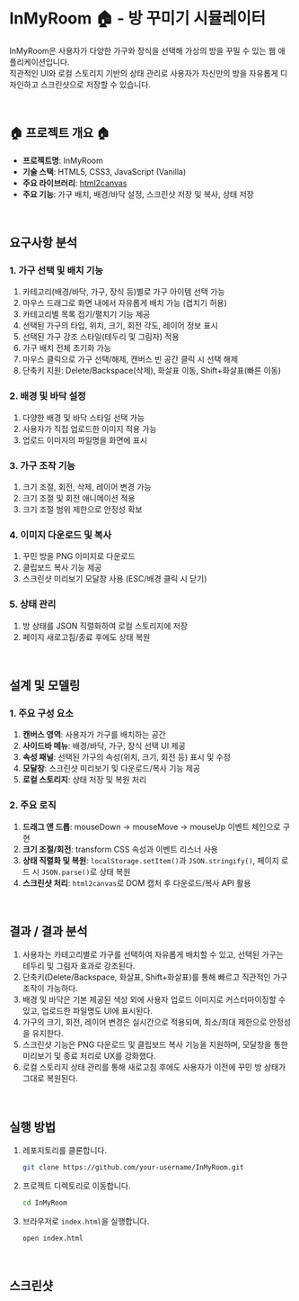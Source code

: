 
# InMyRoom 🏠 - 방 꾸미기 시뮬레이터

InMyRoom은 사용자가 다양한 가구와 장식을 선택해 가상의 방을 꾸밀 수 있는 웹 애플리케이션입니다.  
직관적인 UI와 로컬 스토리지 기반의 상태 관리로 사용자가 자신만의 방을 자유롭게 디자인하고 스크린샷으로 저장할 수 있습니다.

</br>

## 🏠 프로젝트 개요 🏠

- **프로젝트명**: InMyRoom
- **기술 스택**: HTML5, CSS3, JavaScript (Vanilla)
- **주요 라이브러리**: [html2canvas](https://html2canvas.hertzen.com/)
- **주요 기능**: 가구 배치, 배경/바닥 설정, 스크린샷 저장 및 복사, 상태 저장

</br>

## 요구사항 분석

### 1. 가구 선택 및 배치 기능
1. 카테고리(배경/바닥, 가구, 장식 등)별로 가구 아이템 선택 가능
2. 마우스 드래그로 화면 내에서 자유롭게 배치 가능 (겹치기 허용)
3. 카테고리별 목록 접기/펼치기 기능 제공
4. 선택된 가구의 타입, 위치, 크기, 회전 각도, 레이어 정보 표시
5. 선택된 가구 강조 스타일(테두리 및 그림자) 적용
6. 가구 배치 전체 초기화 가능
7. 마우스 클릭으로 가구 선택/해제, 캔버스 빈 공간 클릭 시 선택 해제
8. 단축키 지원: Delete/Backspace(삭제), 화살표 이동, Shift+화살표(빠른 이동)

### 2. 배경 및 바닥 설정
1. 다양한 배경 및 바닥 스타일 선택 가능
2. 사용자가 직접 업로드한 이미지 적용 가능
3. 업로드 이미지의 파일명을 화면에 표시

### 3. 가구 조작 기능
1. 크기 조절, 회전, 삭제, 레이어 변경 가능
2. 크기 조절 및 회전 애니메이션 적용
3. 크기 조절 범위 제한으로 안정성 확보

### 4. 이미지 다운로드 및 복사
1. 꾸민 방을 PNG 이미지로 다운로드
2. 클립보드 복사 기능 제공
3. 스크린샷 미리보기 모달창 사용 (ESC/배경 클릭 시 닫기)

### 5. 상태 관리
1. 방 상태를 JSON 직렬화하여 로컬 스토리지에 저장
2. 페이지 새로고침/종료 후에도 상태 복원

</br>

## 설계 및 모델링

### 1. 주요 구성 요소
1. **캔버스 영역**: 사용자가 가구를 배치하는 공간
2. **사이드바 메뉴**: 배경/바닥, 가구, 장식 선택 UI 제공
3. **속성 패널**: 선택된 가구의 속성(위치, 크기, 회전 등) 표시 및 수정
4. **모달창**: 스크린샷 미리보기 및 다운로드/복사 기능 제공
5. **로컬 스토리지**: 상태 저장 및 복원 처리


### 2. 주요 로직

1. **드래그 앤 드롭**: mouseDown → mouseMove → mouseUp 이벤트 체인으로 구현
2. **크기 조절/회전**: transform CSS 속성과 이벤트 리스너 사용
3. **상태 직렬화 및 복원**: `localStorage.setItem()`과 `JSON.stringify()`, 페이지 로드 시 `JSON.parse()`로 상태 복원
4. **스크린샷 처리**: `html2canvas`로 DOM 캡처 후 다운로드/복사 API 활용

</br>

## 결과 / 결과 분석

1. 사용자는 카테고리별로 가구를 선택하여 자유롭게 배치할 수 있고, 선택된 가구는 테두리 및 그림자 효과로 강조된다.
2. 단축키(Delete/Backspace, 화살표, Shift+화살표)를 통해 빠르고 직관적인 가구 조작이 가능하다.
3. 배경 및 바닥은 기본 제공된 색상 외에 사용자 업로드 이미지로 커스터마이징할 수 있고, 업로드한 파일명도 UI에 표시된다.
4. 가구의 크기, 회전, 레이어 변경은 실시간으로 적용되며, 최소/최대 제한으로 안정성을 유지한다.
5. 스크린샷 기능은 PNG 다운로드 및 클립보드 복사 기능을 지원하며, 모달창을 통한 미리보기 및 종료 처리로 UX를 강화했다.
6. 로컬 스토리지 상태 관리를 통해 새로고침 후에도 사용자가 이전에 꾸민 방 상태가 그대로 복원된다.

</br>

## 실행 방법

1. 레포지토리를 클론합니다.

   ```bash
   git clone https://github.com/your-username/InMyRoom.git
   ```
2. 프로젝트 디렉토리로 이동합니다.

   ```bash
   cd InMyRoom
   ```
3. 브라우저로 `index.html`을 실행합니다.

   ```bash
   open index.html
   ```

</br>

## 스크린샷
